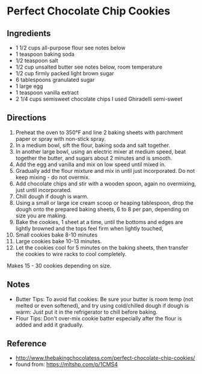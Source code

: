# Perfect Chocolate Chip Cookies

## Ingredients
* 1 1/2 cups all-purpose flour see notes below
* 1 teaspoon baking soda
* 1/2 teaspoon salt
* 1/2 cup unsalted butter see notes below, room temperature
* 1/2 cup firmly packed light brown sugar
* 6 tablespoons granulated sugar
* 1 large egg
* 1 teaspoon vanilla extract
* 2 1/4 cups semisweet chocolate chips I used Ghiradelli semi-sweet

## Directions
1. Preheat the oven to 350°F and line 2 baking sheets with parchment paper or spray with non-stick spray.
2. In a medium bowl, sift the flour, baking soda and salt together.
3. In another large bowl, using an electric mixer at medium speed, beat together the butter, and sugars about 2 minutes and is smooth.
4. Add the egg and vanilla and mix on low speed until mixed in.
5. Gradually add the flour mixture and mix in until just incorporated. Do not keep mixing - do not overmix.
6. Add chocolate chips and stir with a wooden spoon, again no overmixing, just until incorporated.
7. Chill dough if dough is warm.
8. Using a small or large ice cream scoop or heaping tablespoon, drop the dough onto the prepared baking sheets, 6 to 8 per pan, depending on size you are making.
9. Bake the cookies, 1 sheet at a time, until the bottoms and edges are lightly browned and the tops feel firm when lightly touched,
10. Small cookies bake 8-10 minutes
11. Large cookies bake 10-13 minutes.
12. Let the cookies cool for 5 minutes on the baking sheets, then transfer the cookies to wire racks to cool completely.

Makes 15 - 30 cookies depending on size.

## Notes
* Butter Tips: To avoid flat cookies: Be sure your butter is room temp (not melted or even softened), and try using cold/chilled dough if dough is warm: Just put it in the refrigerator to chill before baking.
* Flour Tips: Don't over-mix cookie batter especially after the flour is added and add it gradually.

## Reference
* http://www.thebakingchocolatess.com/perfect-chocolate-chip-cookies/
* found from: https://mltshp.com/p/1CMS4
